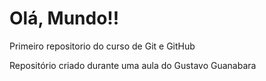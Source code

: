 # Olá, Mundo!!
 Primeiro repositorio do curso de Git e GitHub

 Repositório criado durante uma aula do Gustavo Guanabara
